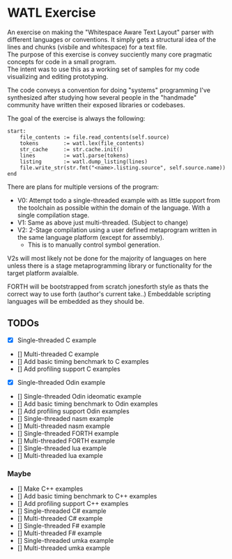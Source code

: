 # WATL Exercise

An exercise on making the "Whitespace Aware Text Layout" parser with different languages or conventions. It simply gets a structural idea of the lines and chunks (visbile and whitespace) for a text file.  
The purpose of this exercise is convey succiently many core pragmatic concepts for code in a small program.  
The intent was to use this as a working set of samples for my code visualizing and editing prototyping.

The code conveys a convention for doing "systems" programming I've synthesized after studying how several people in the "handmade" community have written their exposed libraries or codebases.

The goal of the exercise is always the following:

```odin
start:
    file_contents := file.read_contents(self.source)
    tokens        := watl.lex(file_contents)
    str_cache     := str.cache.init()
    lines         := watl.parse(tokens)
    listing       := watl.dump_listing(lines)
    file.write_str(str.fmt("<name>.listing.source", self.source.name))
end
```

There are plans for multiple versions of the program:

* V0: Attempt todo a single-threaded example with as little support from the toolchain as possible within the domain of the language. With a single compilation stage.
* V1: Same as above just multi-threaded. (Subject to change)
* V2: 2-Stage compilation using a user defined metaprogram written in the same language platform (except for assembly).
  * This is to manually control symbol generation.

V2s will most likely not be done for the majority of languages on here unless there is a stage metaprogramming library or functionality for the target platform avaialble.

FORTH will be bootstrapped from scratch jonesforth style as thats the correct way to use forth (author's current take..)
Embeddable scripting languages will be embedded as they should be.

## TODOs

* [x] Single-threaded C example
* [] Multi-threaded C example
* [] Add basic timing benchmark to C examples
* [] Add profiling support C examples
* [x] Single-threaded Odin example
* [] Single-threaded Odin ideomatic example
* [] Add basic timing benchmark to Odin examples
* [] Add profiling support Odin examples
* [] Single-threaded nasm example
* [] Multi-threaded nasm example
* [] Single-threaded FORTH example
* [] Multi-threaded FORTH example
* [] Single-threaded lua example
* [] Multi-threaded lua example

### Maybe

* [] Make C++ examples
* [] Add basic timing benchmark to C++ examples
* [] Add profiling support C++ examples
* [] Single-threaded C# example
* [] Multi-threaded C# example
* [] Single-threaded F# example
* [] Multi-threaded F# example
* [] Single-threaded umka example
* [] Multi-threaded umka example
